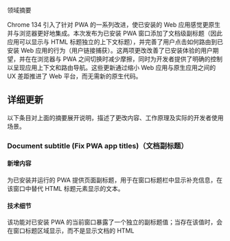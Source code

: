 领域摘要

Chrome 134 引入了针对 PWA 的一系列改进，使已安装的 Web 应用感觉更原生并与浏览器更好地集成。本次发布为已安装 PWA 窗口添加了文档级副标题（因此应用可以显示与 HTML 标题独立的上下文标题），并完善了用户点击如何路由到已安装 Web 应用的行为（用户链接捕获）。这两项更改改善了已安装体验的用户期望，并在在浏览器与 PWA 之间切换时减少摩擦，同时为开发者提供了明确的控制以呈现应用上下文和路由导航。这些更新通过缩小 Web 应用与原生应用之间的 UX 差距推进了 Web 平台，而无需新的原生代码。

## 详细更新

以下条目对上面的摘要展开说明，描述了更改内容、工作原理及实际的开发者使用场景。

### Document subtitle (Fix PWA app titles)（文档副标题）

#### 新增内容
为已安装并运行的 PWA 提供页面副标题，用于在窗口标题栏中显示补充信息，在该窗口中替代 HTML 标题元素显示的文本。

#### 技术细节
该功能对已安装 PWA 的当前窗口暴露了一个独立的副标题值；当存在该值时，会在窗口标题区域显示，而不是显示文档的 HTML <title>。有关实现和互操作性说明，请参阅链接的规范和跟踪 bug。

#### 适用场景
- 在 PWA 窗口标题中显示上下文状态或视图名称（例如，“Inbox — Work”），而无需修改用于标签页的文档标题。
- 提高清晰度以支持多窗口 PWA，其中每个窗口代表不同内容或用户上下文。

#### 参考资料
- 跟踪 bug #1351682: https://issues.chromium.org/issues/1351682
- ChromeStatus.com 条目: https://chromestatus.com/feature/5168096826884096
- 规范: https://github.com/whatwg/html/compare/main...diekus:html:main

### User link capturing on PWAs（PWA 上的用户链接捕获）

#### 新增内容
可以由已安装 Web 应用处理的链接将自动定向到该应用，从而简化浏览器与已安装体验之间的导航，更贴合用户预期。

#### 技术细节
当用户点击一个可由已安装 Web 应用处理的导航链接时，Chrome 会在已安装的应用中打开该链接，而不是将导航限制在浏览器中。有关资格标准和行为详细信息，请参阅开发者文档和 ChromeStatus 条目。

#### 适用场景
- 确保来自网页的深度链接在已安装的应用中打开，以实现更紧密的集成用户流。
- 在浏览器上下文与应用上下文之间移动时减少用户摩擦，提高 PWA 的保留和参与度。

#### 参考资料
- 开发者文档: https://docs.google.com/document/d/e/2PACX-1vSqYzAmiLr-58OgSWBITtAAu6_2XUpjjNEdMvc6IdZn9DjQCeVrE0SKViumyly0cpryxAONMq62zwHw/pub
- ChromeStatus.com 条目: https://chromestatus.com/feature/5194343954776064